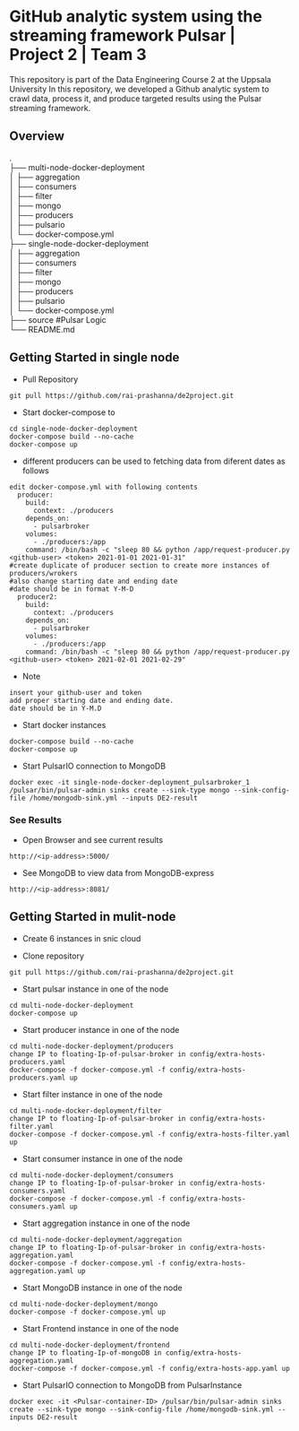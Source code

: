 # GitHub analytic system using the streaming framework Pulsar | Project 2 | Team 3
This repository is part of the Data Engineering Course 2 at the Uppsala University
In this repository, we developed a Github analytic system to crawl data, process it, and produce targeted results using the Pulsar streaming framework. 

## Overview
. <br/>
├── multi-node-docker-deployment    <br/>
│   ├── aggregation                <br/>
│   ├── consumers          <br/>
│   ├── filter    <br/>
│   ├── mongo       <br/>
│   ├── producers   <br/> 
│   ├── pulsario        <br/>
│   └── docker-compose.yml  <br/>
├── single-node-docker-deployment <br/>
│   ├── aggregation         <br/>
│   ├── consumers          <br/>
│   ├── filter    <br/>
│   ├── mongo<br/>
│   ├── producers <br/>
│   ├── pulsario       <br/> 
│   └── docker-compose.yml  <br/> 
├── source                        #Pulsar Logic    <br/>
└── README.md<br/>


## Getting Started in single node
* Pull Repository
```
git pull https://github.com/rai-prashanna/de2project.git
```
* Start docker-compose to 
```
cd single-node-docker-deployment 
docker-compose build --no-cache
docker-compose up
```
* different producers can be used to fetching data from diferent dates as follows
```
edit docker-compose.yml with following contents
  producer:
    build:
      context: ./producers
    depends_on:
      - pulsarbroker  
    volumes:
      - ./producers:/app
    command: /bin/bash -c "sleep 80 && python /app/request-producer.py <github-user> <token> 2021-01-01 2021-01-31"
#create duplicate of producer section to create more instances of producers/wrokers 
#also change starting date and ending date
#date should be in format Y-M-D
  producer2:
    build:
      context: ./producers
    depends_on:
      - pulsarbroker  
    volumes:
      - ./producers:/app
    command: /bin/bash -c "sleep 80 && python /app/request-producer.py <github-user> <token> 2021-02-01 2021-02-29"

```
* Note 
```
insert your github-user and token
add proper starting date and ending date. 
date should be in Y-M.D
```
* Start docker instances 
```
docker-compose build --no-cache
docker-compose up
```

* Start PulsarIO connection to MongoDB
```
docker exec -it single-node-docker-deployment_pulsarbroker_1 /pulsar/bin/pulsar-admin sinks create --sink-type mongo --sink-config-file /home/mongodb-sink.yml --inputs DE2-result
```
### See Results
* Open Browser and see current results
```
http://<ip-address>:5000/
```
* See MongoDB to view data from MongoDB-express
```
http://<ip-address>:8081/
```
## Getting Started in mulit-node
* Create 6 instances in snic cloud

* Clone repository  
```
git pull https://github.com/rai-prashanna/de2project.git
```

* Start pulsar instance in one of the node 
```
cd multi-node-docker-deployment
docker-compose up   
```  
* Start producer instance in one of the node 
```
cd multi-node-docker-deployment/producers
change IP to floating-Ip-of-pulsar-broker in config/extra-hosts-producers.yaml 
docker-compose -f docker-compose.yml -f config/extra-hosts-producers.yaml up
```
* Start filter instance in one of the node 
```
cd multi-node-docker-deployment/filter
change IP to floating-Ip-of-pulsar-broker in config/extra-hosts-filter.yaml
docker-compose -f docker-compose.yml -f config/extra-hosts-filter.yaml up
```

* Start consumer instance in one of the node 
```
cd multi-node-docker-deployment/consumers
change IP to floating-Ip-of-pulsar-broker in config/extra-hosts-consumers.yaml
docker-compose -f docker-compose.yml -f config/extra-hosts-consumers.yaml up
```
* Start aggregation instance in one of the node 
```
cd multi-node-docker-deployment/aggregation
change IP to floating-Ip-of-pulsar-broker in config/extra-hosts-aggregation.yaml
docker-compose -f docker-compose.yml -f config/extra-hosts-aggregation.yaml up
```
* Start MongoDB instance in one of the node 
```
cd multi-node-docker-deployment/mongo
docker-compose -f docker-compose.yml up
```
* Start Frontend instance in one of the node 
```
cd multi-node-docker-deployment/frontend
change IP to floating-Ip-of-mongoDB in config/extra-hosts-aggregation.yaml
docker-compose -f docker-compose.yml -f config/extra-hosts-app.yaml up
```
* Start PulsarIO connection to MongoDB from PulsarInstance
```
docker exec -it <Pulsar-container-ID> /pulsar/bin/pulsar-admin sinks create --sink-type mongo --sink-config-file /home/mongodb-sink.yml --inputs DE2-result
```

